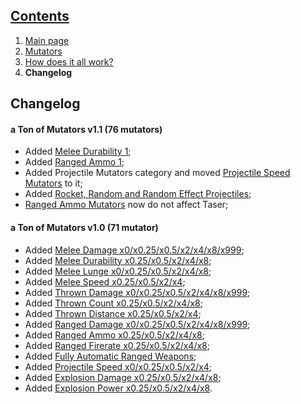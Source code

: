 ## [Contents](https://github.com/Abbysssal/aToM) ##

1. [Main page](https://github.com/Abbysssal/aToM/blob/master/README.md)
2. [Mutators](https://github.com/Abbysssal/aToM/blob/master/Mutators.md)
3. [How does it all work?](https://github.com/Abbysssal/aToM/blob/master/HowItAllWorks.md)
4. **Changelog**

## Changelog ##

#### a Ton of Mutators v1.1 (76 mutators) ####
* Added [Melee Durability 1](https://github.com/Abbysssal/aToM/blob/master/Mutators.md#melee-durability-);
* Added [Ranged Ammo 1](https://github.com/Abbysssal/aToM/blob/master/Mutators.md#ranged-ammo-);
* Added Projectile Mutators category and moved [Projectile Speed Mutators](https://github.com/Abbysssal/aToM/blob/master/Mutators.md#projectile-speed-) to it;
* Added [Rocket, Random and Random Effect Projectiles](https://github.com/Abbysssal/aToM/blob/master/Mutators.md#projectile-types-);
* [Ranged Ammo Mutators](https://github.com/Abbysssal/aToM/blob/master/Mutators.md#ranged-ammo-) now do not affect Taser;

#### a Ton of Mutators v1.0 (71 mutator) ####
* Added [Melee Damage x0/x0.25/x0.5/x2/x4/x8/x999](https://github.com/Abbysssal/aToM/blob/master/Mutators.md#melee-damage-);
* Added [Melee Durability x0.25/x0.5/x2/x4/x8](https://github.com/Abbysssal/aToM/blob/master/Mutators.md#melee-durability-);
* Added [Melee Lunge x0/x0.25/x0.5/x2/x4/x8](https://github.com/Abbysssal/aToM/blob/master/Mutators.md#melee-lunge-);
* Added [Melee Speed x0.25/x0.5/x2/x4](https://github.com/Abbysssal/aToM/blob/master/Mutators.md#melee-speed-);
* Added [Thrown Damage x0/x0.25/x0.5/x2/x4/x8/x999](https://github.com/Abbysssal/aToM/blob/master/Mutators.md#thrown-damage-);
* Added [Thrown Count x0.25/x0.5/x2/x4/x8](https://github.com/Abbysssal/aToM/blob/master/Mutators.md#thrown-count-);
* Added [Thrown Distance x0.25/x0.5/x2/x4](https://github.com/Abbysssal/aToM/blob/master/Mutators.md#thrown-distance-);
* Added [Ranged Damage x0/x0.25/x0.5/x2/x4/x8/x999](https://github.com/Abbysssal/aToM/blob/master/Mutators.md#ranged-damage-);
* Added [Ranged Ammo x0.25/x0.5/x2/x4/x8](https://github.com/Abbysssal/aToM/blob/master/Mutators.md#ranged-ammo-);
* Added [Ranged Firerate x0.25/x0.5/x2/x4/x8](https://github.com/Abbysssal/aToM/blob/master/Mutators.md#ranged-firerate-);
* Added [Fully Automatic Ranged Weapons](https://github.com/Abbysssal/aToM/blob/master/Mutators.md#fully-automatic-ranged-weapons-);
* Added [Projectile Speed x0/x0.25/x0.5/x2/x4](https://github.com/Abbysssal/aToM/blob/master/Mutators.md#projectile-speed-);
* Added [Explosion Damage x0.25/x0.5/x2/x4/x8](https://github.com/Abbysssal/aToM/blob/master/Mutators.md#explosion-damage-);
* Added [Explosion Power x0.25/x0.5/x2/x4/x8](https://github.com/Abbysssal/aToM/blob/master/Mutators.md#explosion-power-).















